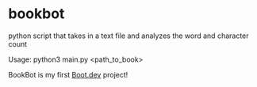 # bookbot
python script that takes in a text file and analyzes the word and character count

Usage: python3 main.py <path_to_book>

BookBot is my first [Boot.dev](https://www.boot.dev) project!